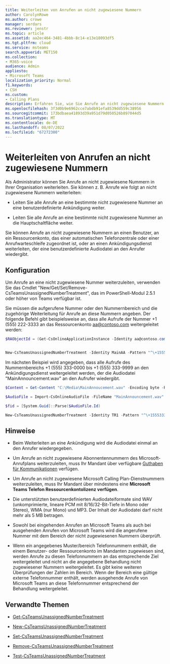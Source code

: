 ```yaml
---
title: Weiterleiten von Anrufen an nicht zugewiesene Nummern
author: CarolynRowe
ms.author: crowe
manager: serdars
ms.reviewer: jenstr
ms.topic: article
ms.assetid: aa2ec464-3481-4bbb-8c14-e13e18093df5
ms.tgt.pltfrm: cloud
ms.service: msteams
search.appverid: MET150
ms.collection:
- M365-voice
audience: Admin
appliesto:
- Microsoft Teams
localization_priority: Normal
f1.keywords:
- CSH
ms.custom:
- Calling Plans
description: Erfahren Sie, wie Sie Anrufe an nicht zugewiesene Nummern in Ihrer Organisation weiterleiten.
ms.openlocfilehash: 3f3d0b9e6962cce7abdb91efa8539dd559c38956
ms.sourcegitcommit: 173bdbaea41893d39a951d79d050526b897044d5
ms.translationtype: MT
ms.contentlocale: de-DE
ms.lasthandoff: 08/07/2022
ms.locfileid: "67272300"
---
```

# <a name="routing-calls-to-unassigned-numbers"></a>Weiterleiten von Anrufen an nicht zugewiesene Nummern

Als Administrator können Sie Anrufe an nicht zugewiesene Nummern in Ihrer Organisation weiterleiten. Sie können z. B. Anrufe wie folgt an nicht zugewiesene Nummern weiterleiten: 

- Leiten Sie alle Anrufe an eine bestimmte nicht zugewiesene Nummer an eine benutzerdefinierte Ankündigung weiter.

- Leiten Sie alle Anrufe an eine bestimmte nicht zugewiesene Nummer an die Hauptschaltfläche weiter.

Sie können Anrufe an nicht zugewiesene Nummern an einen Benutzer, an ein Ressourcenkonto, das einer automatischen Telefonzentrale oder einer Anrufwarteschleife zugeordnet ist, oder an einen Ankündigungsdienst weiterleiten, der eine benutzerdefinierte Audiodatei an den Anrufer wiedergibt.

## <a name="configuration"></a>Konfiguration

Um Anrufe an eine nicht zugewiesene Nummer weiterzuleiten, verwenden Sie das Cmdlet "New/Get/Set/Remove-CsTeamsUnassignedNumberTreatment", das im PowerShell-Modul 2.5.1 oder höher von Teams verfügbar ist.

Sie müssen die aufgerufene Nummer oder den Nummernbereich und die zugehörige Weiterleitung für Anrufe an diese Nummern angeben. Der folgende Befehl gibt beispielsweise an, dass alle Aufrufe der Nummer +1 (555) 222-3333 an das Ressourcenkonto aa@contoso.com weitergeleitet werden:

``` PowerShell
$RAObjectId = (Get-CsOnlineApplicationInstance -Identity aa@contoso.com).ObjectId


New-CsTeamsUnassignedNumberTreatment -Identity MainAA -Pattern "^\+15552223333$" -TargetType ResourceAccount -Target $RAObjectId -TreatmentPriority 1
```

Im nächsten Beispiel wird angegeben, dass alle Aufrufe des Nummernbereichs +1 (555) 333-0000 bis +1 (555) 333-9999 an den Ankündigungsdienst weitergeleitet werden, der die Audiodatei "MainAnnouncement.wav" an den Aufrufer wiedergibt.

```PowerShell
$Content = Get-Content "C:\Media\MainAnnoucement.wav" -Encoding byte -ReadCount 0

$AudioFile = Import-CsOnlineAudioFile -FileName "MainAnnouncement.wav" -Content $Content

$fid = [System.Guid]::Parse($AudioFile.Id)

New-CsTeamsUnassignedNumberTreatment -Identity TR1 -Pattern "^\+1555333\d{4}$" -TargetType Announcement -Target $fid.Guid -TreatmentPriority 2
```

## <a name="notes"></a>Hinweise

- Beim Weiterleiten an eine Ankündigung wird die Audiodatei einmal an den Anrufer wiedergegeben.

- Um Anrufe an nicht zugewiesene Abonnentennummern des Microsoft-Anrufplans weiterzuleiten, muss Ihr Mandant über verfügbare [Guthaben für Kommunikationen](what-are-communications-credits.md) verfügen.

- Um Anrufe an nicht zugewiesene Microsoft Calling Plan-Dienstnummern weiterzuleiten, muss Ihr Mandant über mindestens eine **Microsoft Teams Telefon Ressourcenkontolizenz verfügen**.

- Die unterstützten benutzerdefinierten Audiodateiformate sind WAV (unkomprimierte, lineare PCM mit 8/16/32-Bit-Tiefe in Mono oder Stereo), WMA (nur Mono) und MP3. Der Inhalt der Audiodatei darf nicht mehr als 5 MB betragen.

- Sowohl bei eingehenden Anrufen an Microsoft Teams als auch bei ausgehenden Anrufen von Microsoft Teams wird die angerufene Nummer mit dem Bereich der nicht zugewiesenen Nummern überprüft.

- Wenn ein angegebenes Muster/bereich Telefonnummern enthält, die einem Benutzer- oder Ressourcenkonto im Mandanten zugewiesen sind, werden Anrufe zu diesen Telefonnummern an das entsprechende Ziel weitergeleitet und nicht an die angegebene Behandlung nicht zugewiesener Nummern weitergeleitet. Es gibt keine weiteren Überprüfungen der Zahlen im Bereich. Wenn der Bereich eine gültige externe Telefonnummer enthält, werden ausgehende Anrufe von Microsoft Teams an diese Telefonnummer entsprechend der Behandlung weitergeleitet.

## <a name="related-topics"></a>Verwandte Themen

- [Get-CsTeamsUnassignedNumberTreatment](/powershell/module/teams/get-csteamsunassignednumbertreatment)

- [New-CsTeamsUnassignedNumberTreatment](/powershell/module/teams/new-csteamsunassignednumbertreatment)

- [Set-CsTeamsUnassignedNumberTreatment](/powershell/module/teams/set-csteamsunassignednumbertreatment)

- [Remove-CsTeamsUnassignedNumberTreatment](/powershell/module/teams/remove-csteamsunassignednumbertreatment)

- [Test-CsTeamsUnassignedNumberTreatment](/powershell/module/teams/test-csteamsunassignednumbertreatment)
